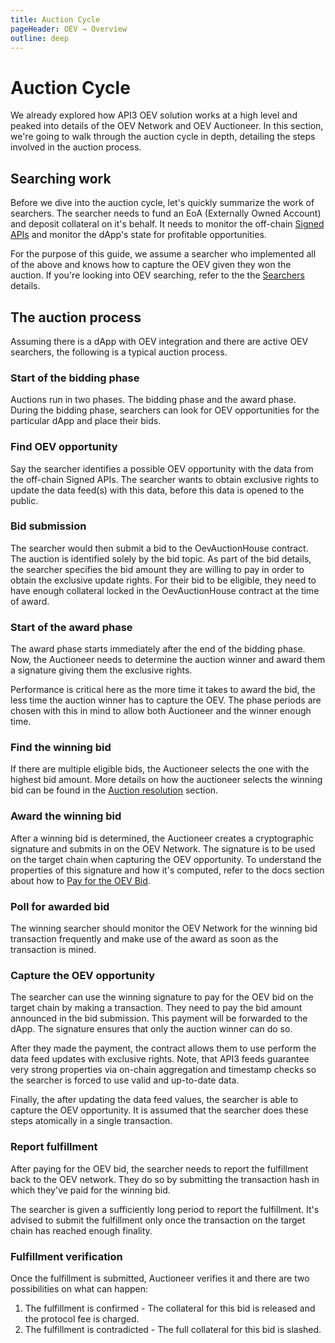 ```yaml
---
title: Auction Cycle
pageHeader: OEV → Overview
outline: deep
---
```


<PageHeader/>

# Auction Cycle

We already explored how API3 OEV solution works at a high level and peaked into
details of the OEV Network and OEV Auctioneer. In this section, we're going to
walk through the auction cycle in depth, detailing the steps involved in the
auction process.

## Searching work

Before we dive into the auction cycle, let's quickly summarize the work of
searchers. The searcher needs to fund an EoA (Externally Owned Account) and
deposit collateral on it's behalf. It needs to monitor the off-chain
[Signed APIs](/oev/overview/target-chain.html#oev-signed-data) and monitor the
dApp's state for profitable opportunities.

For the purpose of this guide, we assume a searcher who implemented all of the
above and knows how to capture the OEV given they won the auction. If you're
looking into OEV searching, refer to the the [Searchers](/oev/searchers/)
details.

## The auction process

Assuming there is a dApp with OEV integration and there are active OEV
searchers, the following is a typical auction process.

### Start of the bidding phase

Auctions run in two phases. The bidding phase and the award phase. During the
bidding phase, searchers can look for OEV opportunities for the particular dApp
and place their bids.

### Find OEV opportunity

Say the searcher identifies a possible OEV opportunity with the data from the
off-chain Signed APIs. The searcher wants to obtain exclusive rights to update
the data feed(s) with this data, before this data is opened to the public.

### Bid submission

The searcher would then submit a bid to the OevAuctionHouse contract. The
auction is identified solely by the bid topic. As part of the bid details, the
searcher specifies the bid amount they are willing to pay in order to obtain the
exclusive update rights. For their bid to be eligible, they need to have enough
collateral locked in the OevAuctionHouse contract at the time of award.

### Start of the award phase

The award phase starts immediately after the end of the bidding phase. Now, the
Auctioneer needs to determine the auction winner and award them a signature
giving them the exclusive rights.

Performance is critical here as the more time it takes to award the bid, the
less time the auction winner has to capture the OEV. The phase periods are
chosen with this in mind to allow both Auctioneer and the winner enough time.

### Find the winning bid

If there are multiple eligible bids, the Auctioneer selects the one with the
highest bid amount. More details on how the auctioneer selects the winning bid
can be found in the
[Auction resolution](/oev/overview/oev-auctioneer.html#auction-resolution)
section.

### Award the winning bid

After a winning bid is determined, the Auctioneer creates a cryptographic
signature and submits in on the OEV Network. The signature is to be used on the
target chain when capturing the OEV opportunity. To understand the properties of
this signature and how it's computed, refer to the docs section about how to
[Pay for the OEV Bid](/oev/overview/target-chain.html#pay-for-the-oev-bid).

### Poll for awarded bid

The winning searcher should monitor the OEV Network for the winning bid
transaction frequently and make use of the award as soon as the transaction is
mined.

### Capture the OEV opportunity

The searcher can use the winning signature to pay for the OEV bid on the target
chain by making a transaction. They need to pay the bid amount announced in the
bid submission. This payment will be forwarded to the dApp. The signature
ensures that only the auction winner can do so.

After they made the payment, the contract allows them to use perform the data
feed updates with exclusive rights. Note, that API3 feeds guarantee very strong
properties via on-chain aggregation and timestamp checks so the searcher is
forced to use valid and up-to-date data.

Finally, the after updating the data feed values, the searcher is able to
capture the OEV opportunity. It is assumed that the searcher does these steps
atomically in a single transaction.

### Report fulfillment

After paying for the OEV bid, the searcher needs to report the fulfillment back
to the OEV network. They do so by submitting the transaction hash in which
they've paid for the winning bid.

The searcher is given a sufficiently long period to report the fulfillment. It's
advised to submit the fulfillment only once the transaction on the target chain
has reached enough finality.

### Fulfillment verification

Once the fulfillment is submitted, Auctioneer verifies it and there are two
possibilities on what can happen:

1. The fulfillment is confirmed - The collateral for this bid is released and
   the protocol fee is charged.
2. The fulfillment is contradicted - The full collateral for this bid is
   slashed.
